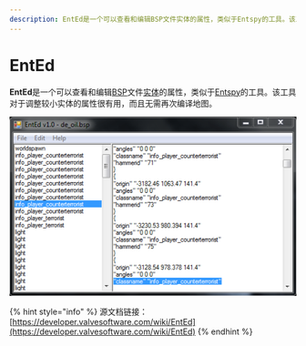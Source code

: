 ```yaml
---
description: EntEd是一个可以查看和编辑BSP文件实体的属性，类似于Entspy的工具。该工具对于调整较小实体的属性很有用，而且无需再次编译地图。
---
```


# EntEd

**EntEd**是一个可以查看和编辑[BSP](https://developer.valvesoftware.com/wiki/BSP)文件[实体](https://developer.valvesoftware.com/wiki/Entity)的属性，类似于[Entspy](entspy.md)的工具。该工具对于调整较小实体的属性很有用，而且无需再次编译地图。

![The EntEd &#x754C;&#x9762;](../../../../../.gitbook/assets/ented.png)

{% hint style="info" %}
源文档链接：[https://developer.valvesoftware.com/wiki/EntEd](https://developer.valvesoftware.com/wiki/EntEd)
{% endhint %}

